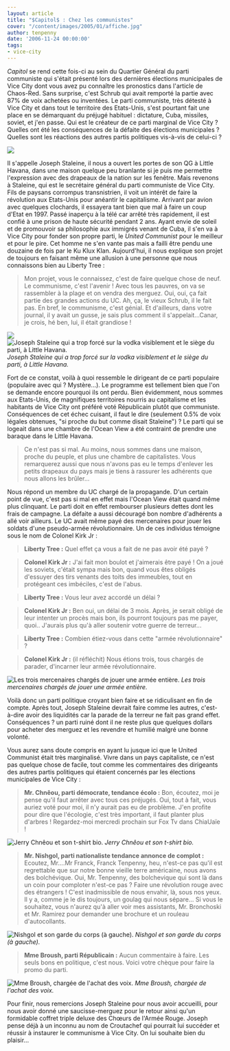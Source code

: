 ```yaml
---
layout: article
title: "$Capitol$ : Chez les communistes"
cover: "/content/images/2005/01/affiche.jpg"
author: tenpenny
date: '2006-11-24 00:00:00'
tags:
- vice-city
---
```


$Capitol$ se rend cette fois-ci au sein du Quartier Général du parti communiste qui s'était présenté lors des dernières élections municipales de Vice City dont vous avez pu connaître les pronostics dans l'article de Chaos-Red. Sans surprise, c'est Schrub qui avait remporté la partie avec 87% de voix achetées ou inventées. Le parti communiste, très détesté à Vice City et dans tout le territoire des Etats-Unis, s'est pourtant fait une place en se démarquant du préjugé habituel : dictature, Cuba, missiles, soviet, et j'en passe. Qui est le créateur de ce parti marginal de Vice City ? Quelles ont été les conséquences de la défaite des élections municipales ? Quelles sont les réactions des autres partis politiques vis-à-vis de celui-ci ?

![](/content/images/2005/01/unitedcoco.jpg)

Il s'appelle Joseph Staleine, il nous a ouvert les portes de son QG à Little Havana, dans une maison quelque peu branlante si je puis me permettre l'expression avec des drapeaux de la nation sur les fenêtre. Mais revenons à Staleine, qui est le secrétaire général du parti communiste de Vice City. Fils de paysans corrompus&nbsp;transnistrien, il voit un intérêt de faire la révolution aux Etats-Unis pour anéantir le capitalisme. Arrivant par avion avec quelques clochards, il essayera tant bien que mal à faire un coup d'Etat en 1997. Passé inaperçu à la télé car arrêté très rapidement, il est confié à une prison de haute sécurité pendant 2 ans. Ayant envie de soleil et de promouvoir sa philosophie aux immigrés venant de Cuba, il s'en va à Vice City pour fonder son propre parti, le _United Communist_ pour le meilleur et pour le pire. Cet homme ne s'en vante pas mais a failli être pendu une douzaine de fois par le Ku Klux Klan. Aujourd'hui, il nous explique son projet de toujours en faisant même une allusion à une personne que nous connaissons bien au Liberty Tree :

> Mon projet, vous le connaissez, c'est de faire quelque chose de neuf. Le communisme, c'est l'avenir ! Avec tous les pauvres, on va se rassembler à la plage et on vendra des merguez. Oui, oui, ça fait partie des grandes actions du UC. Ah, ça, le vieux Schrub, il le fait pas. En bref, le communisme, c'est génial. Et d'ailleurs, dans votre journal, il y avait un gusse, je sais plus comment il s'appelait...Canar, je crois, hé ben, lui, il était grandiose !

![](/content/images/2005/01/staleine.jpg)
![Joseph Staleine qui a trop forcé sur la vodka visiblement et le siège du parti, à Little Havana.](/content/images/2005/01/QGunitedcoco.jpg)
_Joseph Staleine qui a trop forcé sur la vodka visiblement et le siège du parti, à Little Havana._

Fort de ce constat, voilà&nbsp;à quoi ressemble le dirigeant de ce parti populaire (populaire avec qui ? Mystère...). Le programme est tellement bien que l'on se demande encore pourquoi ils ont perdu. Bien évidemment, nous sommes aux Etats-Unis, de magnifiques territoires nourris au capitalisme et les habitants de Vice City ont préféré voté Républicain plutôt que communiste. Conséquences de cet échec cuisant, il faut le dire (seulement 0.5% de voix légales obtenues, "si proche du but comme disait Staleine") ? Le parti qui se logeait dans une chambre de l'Ocean View&nbsp;a été contraint de prendre une baraque dans le Little Havana.

> Ce n'est pas si mal. Au moins, nous sommes dans une maison, proche du peuple,&nbsp;et plus une chambre de capitalistes. Vous remarquerez aussi que nous n'avons pas eu le temps d'enlever les petits drapeaux du pays mais je tiens à rassurer les adhérents que nous allons les brûler...

Nous répond un membre du UC chargé de la propagande. D'un certain point de vue, c'est pas si mal en effet mais l'Ocean View était quand même plus clinquant. Le parti doit en effet rembourser plusieurs dettes dont les frais de campagne. La défaite a aussi découragé bon nombre d'adhérents&nbsp;a allé voir ailleurs. Le UC avait même payé des mercenaires pour jouer les soldats d'une pseudo-armée révolutionnaire. Un de ces individus témoigne sous le nom de Colonel Kirk Jr :

> **Liberty Tree :** Quel effet ça vous a fait de ne pas avoir été payé ?

> **Colonel Kirk Jr :** J'ai fait mon boulot et j'aimerais être payé ! On a joué les soviets, c'était sympa mais bon, quand vous êtes obligés d'essuyer des tirs venants des toits des immeubles, tout en protégeant ces imbéciles, c'est de l'abus.

> **Liberty Tree :** Vous leur avez accordé un délai ?

> **Colonel Kirk Jr :** Ben oui, un délai de 3 mois. Après, je serait obligé&nbsp;de leur intenter un procès mais bon, ils pourront toujours pas me payer, quoi.. J'aurais plus qu'à aller soutenir votre guerre de terreur...

> **Liberty Tree :** Combien étiez-vous dans cette "armée révolutionnaire" ?

> **Colonel Kirk Jr :** (il réfléchit)&nbsp;Nous étions trois, tous chargés de parader, d'incarner leur armée révolutionnaire.

![Les trois mercenaires chargés de jouer une armée entière.](/content/images/2005/01/mercenaires.jpg)
_Les trois mercenaires chargés de jouer une armée entière._

Voilà donc un parti politique croyant bien faire et se ridiculisant en fin de compte. Après tout, Joseph Staleine devrait faire comme les autres, c'est-à-dire avoir des liquidités car la parade de la terreur ne fait pas grand effet. Conséquences ? un parti ruiné dont il ne reste plus que quelques dollars pour acheter des merguez et les revendre&nbsp;et humilié malgré une bonne volonté.

Vous aurez sans doute compris en ayant lu jusque ici que le United Communist était très marginalisé. Vivre dans un pays capitaliste, ce n'est pas quelque chose de facile, tout comme les commentaires des dirigeants des autres partis politiques qui étaient concernés par les élections municipales de Vice City :

> **Mr. Chnêou, parti démocrate, tendance écolo :** Bon, écoutez, moi je pense qu'il faut arrêter avec tous ces préjugés. Oui, tout à fait, vous auriez voté pour moi, il n'y aurait pas eu de problème. J'en profite pour dire que l'écologie, c'est très important, il faut planter plus d'arbres ! Regardez-moi mercredi prochain sur Fox Tv dans ChiaUaïe !

![Jerry Chnêou et son t-shirt bio.](/content/images/2005/01/chn_ou.jpg)
_Jerry Chnêou et son t-shirt bio._

> **Mr. Nishgol, parti nationaliste tendance annonce de complot :** Ecoutez, Mr....Mr Franck, Franck Tenpenny, heu, n'est-ce pas qu'il est regrettable que sur notre bonne vieille terre américaine, nous avons des bolchévique. Oui, Mr. Tenpenny, des bolchevique qui sont là dans un coin pour comploter n'est-ce pas ? Faire une révolution rouge avec des étrangers ! C'est inadmissible de nous envahir, là, sous nos yeux. Il y a, comme je le dis toujours, un goulag qui nous sépare... Si vous le souhaitez, vous n'aurez qu'à aller voir mes assistants, Mr. Bronchoski et Mr. Ramirez pour demander une brochure et un rouleau d'autocollants.

![Nishgol et son garde du corps (à gauche).](/content/images/2005/01/nishgol.jpg)
_Nishgol et son garde du corps (à gauche)._

> **Mme Broush, parti Républicain&nbsp;:** Aucun commentaire à faire. Les seuls bons en politique, c'est nous. Voici votre chèque pour faire la promo du parti.

![Mme Broush, chargée de l'achat des voix.](/content/images/2005/01/mme_broush.jpg)
_Mme Broush, chargée de l'achat des voix._

Pour finir, nous remercions Joseph Staleine pour nous avoir accueilli, pour nous avoir donné une saucisse-merguez pour le retour ainsi qu'un formidable coffret triple deluxe des Chœurs de l'Armée Rouge. Joseph pense déjà à un inconnu au nom de Croutachef qui pourrait lui succéder et réussir à instaurer le communisme à Vice City. On lui souhaite bien du plaisir...